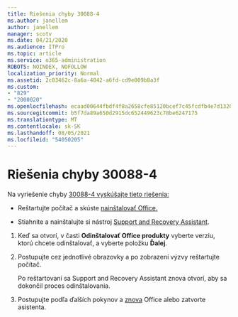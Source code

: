 ```yaml
---
title: Riešenia chyby 30088-4
ms.author: janellem
author: janellem
manager: scotv
ms.date: 04/21/2020
ms.audience: ITPro
ms.topic: article
ms.service: o365-administration
ROBOTS: NOINDEX, NOFOLLOW
localization_priority: Normal
ms.assetid: 2c03462c-8a6a-4042-a6fd-cd9e009b8a3f
ms.custom:
- "829"
- "2000020"
ms.openlocfilehash: ecaad00644fbdf4f8a2658cfe85120bcef7c45fcdfb4e7d1320234c69f9fac80
ms.sourcegitcommit: b5f7da89a650d2915dc652449623c78be6247175
ms.translationtype: MT
ms.contentlocale: sk-SK
ms.lasthandoff: 08/05/2021
ms.locfileid: "54050205"
---
```

# <a name="solutions-for-error-30088-4"></a>Riešenia chyby 30088-4

Na vyriešenie chyby [30088-4 vyskúšajte tieto riešenia:](https://support.office.com/article/d5df89a9-0507-4b4c-92f9-22f457e630aa?wt.mc_id=Alchemy_ClientDIA)
  
- Reštartujte počítač a skúste [nainštalovať Office.](https://portal.office.com/OLS/MySoftware.aspx)

- Stiahnite a nainštalujte si nástroj [Support and Recovery Assistant](https://aka.ms/SARA-OfficeUninstall-Alchemy).

1. Keď sa otvorí, v časti **Odinštalovať Office produkty** vyberte verziu, ktorú chcete odinštalovať, a vyberte položku **Ďalej**.

2. Postupujte cez jednotlivé obrazovky a po zobrazení výzvy reštartujte počítač.

    Po reštartovaní sa Support and Recovery Assistant znova otvorí, aby sa dokončil proces odinštalovania.

3. Postupujte podľa ďalších pokynov a [znova](https://portal.office.com/OLS/MySoftware.aspx) Office alebo zatvorte asistenta.
